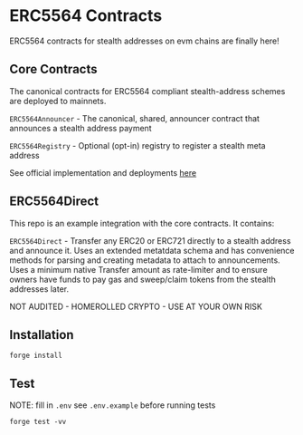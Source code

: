 # ERC5564 Contracts

ERC5564 contracts for stealth addresses on evm chains are finally here!

## Core Contracts

The canonical contracts for ERC5564 compliant stealth-address schemes are deployed to mainnets.

`ERC5564Announcer` - The canonical, shared, announcer contract that announces a stealth address payment

`ERC5564Registry` - Optional (opt-in) registry to register a stealth meta address

See official implementation and deployments [here](https://github.com/ScopeLift/stealth-address-erc-contracts)

## ERC5564Direct

This repo is an example integration with the core contracts. It contains:

`ERC5564Direct` - Transfer any ERC20 or ERC721 directly to a stealth address and announce it. Uses an extended metatdata schema and has convenience methods for parsing and creating metadata to attach to announcements. Uses a minimum native Transfer amount as rate-limiter and to ensure owners have funds to pay gas and sweep/claim tokens from the stealth addresses later.

NOT AUDITED - HOMEROLLED CRYPTO - USE AT YOUR OWN RISK

## Installation

```
forge install
```

## Test

NOTE: fill in `.env` see `.env.example` before running tests

```
forge test -vv
```
